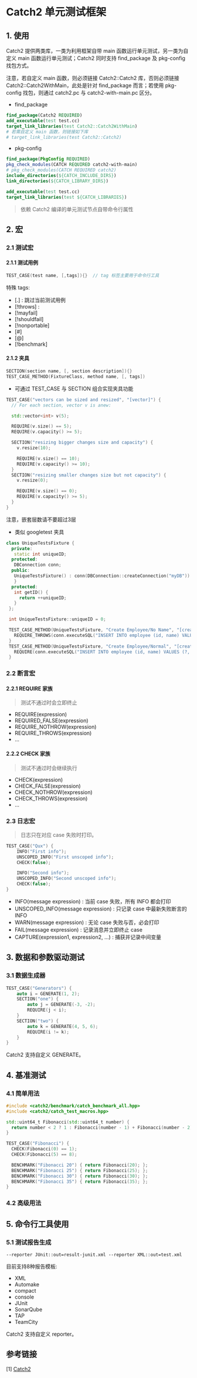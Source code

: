 # Catch2 单元测试框架

## 1. 使用

Catch2 提供两类库，一类为利用框架自带 main 函数运行单元测试，另一类为自定义 main 函数运行单元测试；Catch2 同时支持 find_package 及 pkg-config 找包方式。

注意，若自定义 main 函数，则必须链接 Catch2::Catch2 库，否则必须链接 Catch2::Catch2WithMain，此处是针对 find_package 而言；若使用 pkg-config 找包，则通过 catch2.pc 与 catch2-with-main.pc 区分。

- find_package

```cmake
find_package(Catch2 REQUIRED)
add_executable(test test.cc)
target_link_libraries(test Catch2::Catch2WithMain)
# 若需自定义 main 函数，则链接如下库
# target_link_libraries(test Catch2::Catch2)
```

- pkg-config

```cmake
find_package(PkgConfig REQUIRED)
pkg_check_modules(CATCH REQUIRED catch2-with-main)
# pkg_check_modules(CATCH REQUIRED catch2)
include_directories(${CATCH_INCLUDE_DIRS})
link_directories(${CATCH_LIBRARY_DIRS})

add_executable(test test.cc)
target_link_libraries(test ${CATCH_LIBRARIES})
```

> 依赖 Catch2 编译的单元测试节点自带命令行属性

## 2. 宏

### 2.1 测试宏

#### 2.1.1 测试用例

```c++
TEST_CASE(test name, [,tags]){}  // tag 标签主要用于命令行工具
```

特殊 tags:

- [.] : 跳过当前测试用例
- [!throws] : 
- [!mayfail]
- [!shouldfail]
- [!nonportable]
- [#<filename>]
- [@<alias>]
- [!benchmark]

#### 2.1.2 夹具

```c++
SECTION(section name, [, section description]){}
TEST_CASE_METHOD(FixtureClass, method name, [, tags])
```

- 可通过 TEST_CASE 与 SECTION 组合实现夹具功能

```c++
TEST_CASE("vectors can be sized and resized", "[vector]") {
  // For each section, vector v is anew:

  std::vector<int> v(5);

  REQUIRE(v.size() == 5);
  REQUIRE(v.capacity() >= 5);

  SECTION("resizing bigger changes size and capacity") {
    v.resize(10);

    REQUIRE(v.size() == 10);
    REQUIRE(v.capacity() >= 10);
  }
  SECTION("resizing smaller changes size but not capacity") {
    v.resize(0);

    REQUIRE(v.size() == 0);
    REQUIRE(v.capacity() >= 5);
  }
}
```

注意，嵌套层数请不要超过3层

- 类似 googletest 夹具

```c++
class UniqueTestsFixture {
  private:
   static int uniqueID;
  protected:
   DBConnection conn;
  public:
   UniqueTestsFixture() : conn(DBConnection::createConnection("myDB")) {
   }
  protected:
   int getID() {
     return ++uniqueID;
   }
 };

 int UniqueTestsFixture::uniqueID = 0;

 TEST_CASE_METHOD(UniqueTestsFixture, "Create Employee/No Name", "[create]") {
   REQUIRE_THROWS(conn.executeSQL("INSERT INTO employee (id, name) VALUES (?, ?)", getID(), ""));
 }
 TEST_CASE_METHOD(UniqueTestsFixture, "Create Employee/Normal", "[create]") {
   REQUIRE(conn.executeSQL("INSERT INTO employee (id, name) VALUES (?, ?)", getID(), "Joe Bloggs"));
 }
```

### 2.2 断言宏

#### 2.2.1 REQUIRE 家族

> 测试不通过时会立即终止

- REQUIRE(expression)
- REQUIRED_FALSE(expression)
- REQUIRE_NOTHROW(expression)
- REQUIRE_THROWS(expression)
- ...

#### 2.2.2 CHECK 家族

> 测试不通过时会继续执行

- CHECK(expression)
- CHECK_FALSE(expression)
- CHECK_NOTHROW(expression)
- CHECK_THROWS(expression)
- ...

### 2.3 日志宏

> 日志只在对应 case 失败时打印。

```c++
TEST_CASE("Qux") {
    INFO("First info");
    UNSCOPED_INFO("First unscoped info");
    CHECK(false);

    INFO("Second info");
    UNSCOPED_INFO("Second unscoped info");
    CHECK(false);
}
```

- INFO(message expression) : 当前 case 失败，所有 INFO 都会打印
- UNSCOPED_INFO(message expression) : 只记录 case 中最新失败断言的 INFO
- WARN(message expression) : 无论 case 失败与否，必会打印
- FAIL(message expression) : 记录消息并立即终止 case
- CAPTURE(expression1, expression2, ...) : 捕获并记录中间变量

## 3. 数据和参数驱动测试

### 3.1 数据生成器

```c++
TEST_CASE("Generators") {
    auto i = GENERATE(1, 2);
    SECTION("one") {
        auto j = GENERATE(-3, -2);
        REQUIRE(j < i);
    }
    SECTION("two") {
        auto k = GENERATE(4, 5, 6);
        REQUIRE(i != k);
    }
}
```

Catch2 支持自定义 GENERATE。

## 4. 基准测试

### 4.1 简单用法

```c++
#include <catch2/benchmark/catch_benchmark_all.hpp>
#include <catch2/catch_test_macros.hpp>

std::uint64_t Fibonacci(std::uint64_t number) {
  return number < 2 ? 1 : Fibonacci(number - 1) + Fibonacci(number - 2);
}

TEST_CASE("Fibonacci") {
  CHECK(Fibonacci(0) == 1);
  CHECK(Fibonacci(5) == 8);

  BENCHMARK("Fibonacci 20") { return Fibonacci(20); };
  BENCHMARK("Fibonacci 25") { return Fibonacci(25); };
  BENCHMARK("Fibonacci 30") { return Fibonacci(30); };
  BENCHMARK("Fibonacci 35") { return Fibonacci(35); };
}
```

### 4.2 高级用法

## 5. 命令行工具使用

### 5.1 测试报告生成

```shell
--reporter JUnit::out=result-junit.xml --reporter XML::out=test.xml
```

目前支持8种报告模板:

- XML
- Automake
- compact
- console
- JUnit
- SonarQube
- TAP
- TeamCity

Catch2 支持自定义 reporter。

## 参考链接

[1] [Catch2](https://github.com/catchorg/Catch2/blob/devel/docs/Readme.md)